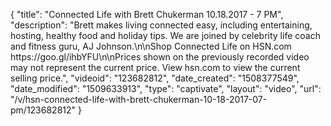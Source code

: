 {
    "title": "Connected Life with Brett Chukerman 10.18.2017 - 7 PM",
    "description": "Brett makes living connected easy, including entertaining, hosting, healthy food and holiday tips. We are joined by celebrity life coach and fitness guru, AJ Johnson.\n\nShop Connected Life on HSN.com https:\/\/goo.gl\/ihbYFU\n\nPrices shown on the previously recorded video may not represent the current price.  View hsn.com to view the current selling price.",
    "videoid": "123682812",
    "date_created": "1508377549",
    "date_modified": "1509633913",
    "type": "captivate",
    "layout": "video",
    "url": "\/v\/hsn-connected-life-with-brett-chukerman-10-18-2017-07-pm\/123682812"
}